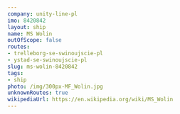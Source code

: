 ```yaml
---
company: unity-line-pl
imo: 8420842
layout: ship
name: MS Wolin
outOfScope: false
routes:
- trelleborg-se-swinoujscie-pl
- ystad-se-swinoujscie-pl
slug: ms-wolin-8420842
tags:
- ship
photo: /img/300px-MF_Wolin.jpg
unknownRoutes: true
wikipediaUrl: https://en.wikipedia.org/wiki/MS_Wolin
---
```

